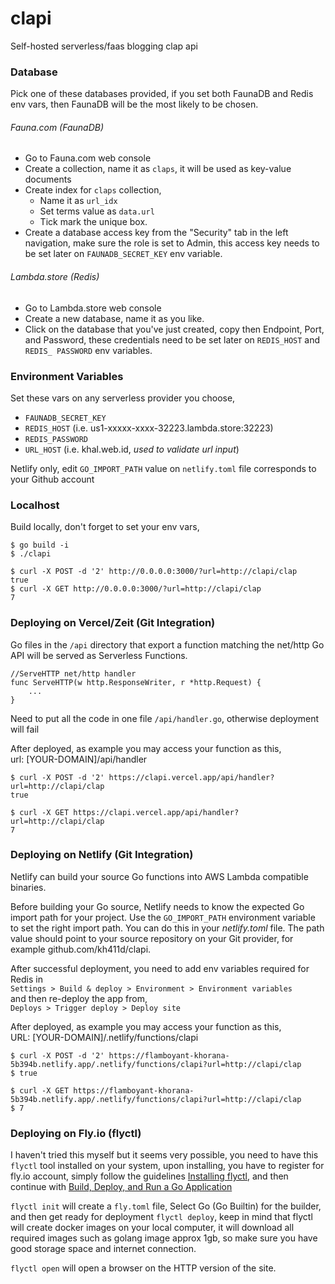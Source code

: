# clapi

Self-hosted serverless/faas blogging clap api 

### Database

Pick one of these databases provided, if you set both FaunaDB and Redis env vars, then FaunaDB will be the most likely to be chosen.

###### Fauna.com (FaunaDB)

- Go to Fauna.com web console
- Create a collection, name it as `claps`, it will be used as key-value documents
- Create index for `claps` collection, 
  - Name it as `url_idx`
  - Set terms value as `data.url`
  - Tick mark the unique box.
- Create a database access key from the "Security" tab in the left navigation, make sure the role is set to Admin, this access key needs to be set later on `FAUNADB_SECRET_KEY` env variable.

###### Lambda.store (Redis)

- Go to Lambda.store web console
- Create a new database, name it as you like.
- Click on the database that you've just created, copy then Endpoint, Port, and Password, these credentials need to be set later on `REDIS_HOST` and `REDIS_ PASSWORD` env variables.


### Environment Variables

Set these vars on any serverless provider you choose,

- `FAUNADB_SECRET_KEY` 
- `REDIS_HOST` (i.e. us1-xxxxx-xxxx-32223.lambda.store:32223)
- `REDIS_PASSWORD` 
- `URL_HOST` (i.e. khal.web.id, _used to validate url input_)

Netlify only, edit `GO_IMPORT_PATH` value on `netlify.toml` file corresponds to your Github account

### Localhost

Build locally, don't forget to set your env vars,
```
$ go build -i
$ ./clapi

$ curl -X POST -d '2' http://0.0.0.0:3000/?url=http://clapi/clap  
true
$ curl -X GET http://0.0.0.0:3000/?url=http://clapi/clap
7
```

### Deploying on Vercel/Zeit (Git Integration)

Go files in the `/api` directory that export a function matching the net/http Go API will be served as Serverless Functions.

```
//ServeHTTP net/http handler
func ServeHTTP(w http.ResponseWriter, r *http.Request) {
	...
}
```

Need to put all the code in one file `/api/handler.go`, otherwise deployment will fail

After deployed, as example you may access your function as this,  
url: [YOUR-DOMAIN]/api/handler

```
$ curl -X POST -d '2' https://clapi.vercel.app/api/handler?url=http://clapi/clap
true

$ curl -X GET https://clapi.vercel.app/api/handler?url=http://clapi/clap
7
```

### Deploying on Netlify (Git Integration)

Netlify can build your source Go functions into AWS Lambda compatible binaries.

Before building your Go source, Netlify needs to know the expected Go import path for your project. Use the `GO_IMPORT_PATH` environment variable to set the right import path. You can do this in your _netlify.toml_ file. The path value should point to your source repository on your Git provider, for example github.com/kh411d/clapi.

After successful deployment, you need to add env variables required for Redis in  
`Settings > Build & deploy > Environment > Environment variables`  
and then re-deploy the app from,  
`Deploys > Trigger deploy > Deploy site`

After deployed, as example you may access your function as this,  
URL: [YOUR-DOMAIN]/.netlify/functions/clapi

```
$ curl -X POST -d '2' https://flamboyant-khorana-5b394b.netlify.app/.netlify/functions/clapi?url=http://clapi/clap
$ true

$ curl -X GET https://flamboyant-khorana-5b394b.netlify.app/.netlify/functions/clapi?url=http://clapi/clap
$ 7
```

### Deploying on Fly.io (flyctl)

I haven't tried this myself but it seems very possible, you need to have this `flyctl` tool installed on your system, upon installing, you have to register for fly.io account, simply follow the guidelines [Installing flyctl](https://fly.io/docs/getting-started/installing-flyctl/), and then continue with [Build, Deploy, and Run a Go Application](https://fly.io/docs/getting-started/golang/)

`flyctl init` will create a `fly.toml` file, Select Go (Go Builtin) for the builder, and then get ready for deployment `flyctl deploy`, keep in mind that flyctl will create docker images on your local computer, it will download all required images such as golang image approx 1gb, so make sure you have good storage space and internet connection.

`flyctl open` will open a browser on the HTTP version of the site.


